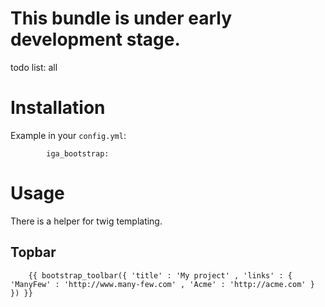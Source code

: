 This bundle is under early development stage.
============

todo list:
all


Installation
============


Example in your ``config.yml``:

            iga_bootstrap:
       



Usage
============

There is a helper for twig templating. 

Topbar
------------
		
		{{ bootstrap_toolbar({ 'title' : 'My project' , 'links' : { 'ManyFew' : 'http://www.many-few.com' , 'Acme' : 'http://acme.com' } }) }}
